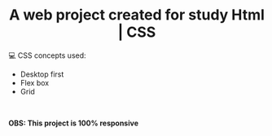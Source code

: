 <h1 align="center">A web project created for study Html | CSS </h1>

💻 CSS concepts used: 
- Desktop first
- Flex box
- Grid

<br>

<strong>OBS: This project is 100% responsive </strong>
